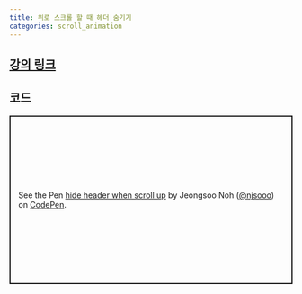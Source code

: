 ```yaml
---
title: 위로 스크롤 할 때 헤더 숨기기
categories: scroll_animation
---
```


## [강의 링크](https://wtss.tistory.com/160)

## 코드
<p class="codepen" data-height="300" data-default-tab="html,result" data-slug-hash="yLRBGRr" data-user="njsooo" style="height: 300px; box-sizing: border-box; display: flex; align-items: center; justify-content: center; border: 2px solid; margin: 1em 0; padding: 1em;">
  <span>See the Pen <a href="https://codepen.io/njsooo/pen/yLRBGRr">
  hide header when scroll up</a> by Jeongsoo Noh (<a href="https://codepen.io/njsooo">@njsooo</a>)
  on <a href="https://codepen.io">CodePen</a>.</span>
</p>
<script async src="https://cpwebassets.codepen.io/assets/embed/ei.js"></script>